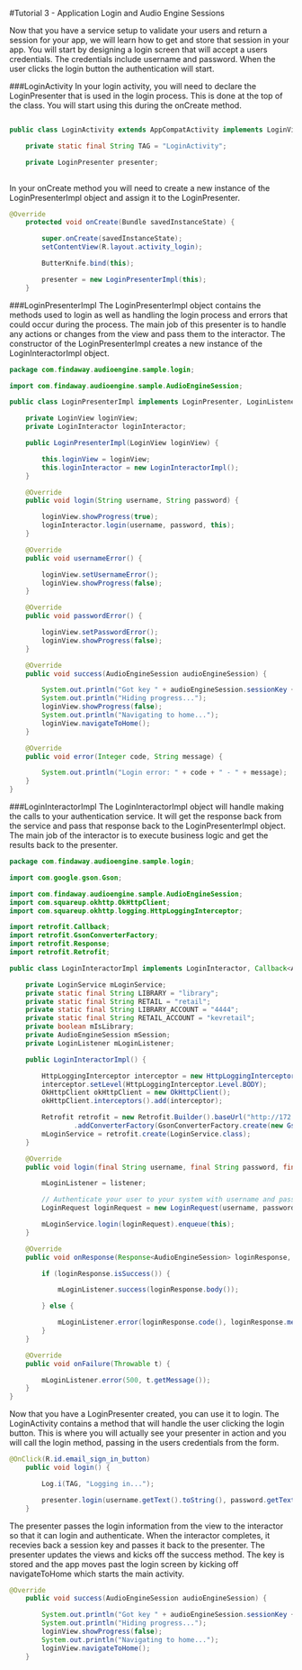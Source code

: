 #Tutorial 3 - Application Login and Audio Engine Sessions

Now that you have a service setup to validate your users and return a session for your app, we will 
learn how to get and store that session in your app. You will start by designing a login screen that will 
accept a users credentials. The credentials include username and password. When the user clicks the 
login button the authentication will start. 

###LoginActivity
In your login activity, you will need to declare the LoginPresenter that is used in the login process.
This is done at the top of the class. You will start using this during the onCreate method.

``` Java

public class LoginActivity extends AppCompatActivity implements LoginView {

    private static final String TAG = "LoginActivity";

    private LoginPresenter presenter;
    
```

In your onCreate method you will need to create a new instance of the LoginPresenterImpl object and 
assign it to the LoginPresenter. 

``` Java
@Override
    protected void onCreate(Bundle savedInstanceState) {

        super.onCreate(savedInstanceState);
        setContentView(R.layout.activity_login);

        ButterKnife.bind(this);

        presenter = new LoginPresenterImpl(this);
    }
```

###LoginPresenterImpl
The LoginPresenterImpl object contains the methods used to login as well as handling the login process
and errors that could occur during the process. The main job of this presenter is to handle any actions
or changes from the view and pass them to the interactor. The constructor of the LoginPresenterImpl 
creates a new instance of the LoginInteractorImpl object.  

``` Java
package com.findaway.audioengine.sample.login;

import com.findaway.audioengine.sample.AudioEngineSession;

public class LoginPresenterImpl implements LoginPresenter, LoginListener {

    private LoginView loginView;
    private LoginInteractor loginInteractor;

    public LoginPresenterImpl(LoginView loginView) {

        this.loginView = loginView;
        this.loginInteractor = new LoginInteractorImpl();
    }

    @Override
    public void login(String username, String password) {

        loginView.showProgress(true);
        loginInteractor.login(username, password, this);
    }

    @Override
    public void usernameError() {

        loginView.setUsernameError();
        loginView.showProgress(false);
    }

    @Override
    public void passwordError() {

        loginView.setPasswordError();
        loginView.showProgress(false);
    }

    @Override
    public void success(AudioEngineSession audioEngineSession) {

        System.out.println("Got key " + audioEngineSession.sessionKey + ". Presenting success!");
        System.out.println("Hiding progress...");
        loginView.showProgress(false);
        System.out.println("Navigating to home...");
        loginView.navigateToHome();
    }

    @Override
    public void error(Integer code, String message) {

        System.out.println("Login error: " + code + " - " + message);
    }
}
```

###LoginInteractorImpl
The LoginInteractorImpl object will handle making the calls to your authentication service. It will 
get the response back from the service and pass that response back to the LoginPresenterImpl object.
The main job of the interactor is to execute business logic and get the results back to the presenter.

``` Java
package com.findaway.audioengine.sample.login;

import com.google.gson.Gson;

import com.findaway.audioengine.sample.AudioEngineSession;
import com.squareup.okhttp.OkHttpClient;
import com.squareup.okhttp.logging.HttpLoggingInterceptor;

import retrofit.Callback;
import retrofit.GsonConverterFactory;
import retrofit.Response;
import retrofit.Retrofit;

public class LoginInteractorImpl implements LoginInteractor, Callback<AudioEngineSession> {

    private LoginService mLoginService;
    private static final String LIBRARY = "library";
    private static final String RETAIL = "retail";
    private static final String LIBRARY_ACCOUNT = "4444";
    private static final String RETAIL_ACCOUNT = "kevretail";
    private boolean mIsLibrary;
    private AudioEngineSession mSession;
    private LoginListener mLoginListener;

    public LoginInteractorImpl() {

        HttpLoggingInterceptor interceptor = new HttpLoggingInterceptor();
        interceptor.setLevel(HttpLoggingInterceptor.Level.BODY);
        OkHttpClient okHttpClient = new OkHttpClient();
        okHttpClient.interceptors().add(interceptor);

        Retrofit retrofit = new Retrofit.Builder().baseUrl("http://172.29.96.209:8080/myapp/").client(okHttpClient)
                .addConverterFactory(GsonConverterFactory.create(new Gson())).build();
        mLoginService = retrofit.create(LoginService.class);
    }

    @Override
    public void login(final String username, final String password, final LoginListener listener) {

        mLoginListener = listener;

        // Authenticate your user to your system with username and password
        LoginRequest loginRequest = new LoginRequest(username, password);

        mLoginService.login(loginRequest).enqueue(this);
    }

    @Override
    public void onResponse(Response<AudioEngineSession> loginResponse, Retrofit retrofit) {

        if (loginResponse.isSuccess()) {

            mLoginListener.success(loginResponse.body());

        } else {

            mLoginListener.error(loginResponse.code(), loginResponse.message());
        }
    }

    @Override
    public void onFailure(Throwable t) {

        mLoginListener.error(500, t.getMessage());
    }
}
```


Now that you have a LoginPresenter created, you can use it to login. The LoginActivity contains a 
method that will handle the user clicking the login button. This is where you will actually see your
presenter in action and you will call the login method, passing in the users credentials from the form.
 
``` Java
@OnClick(R.id.email_sign_in_button)
    public void login() {

        Log.i(TAG, "Logging in...");

        presenter.login(username.getText().toString(), password.getText().toString());
    }
```

The presenter passes the login information from the view to the interactor so that it can login and 
authenticate. When the interactor completes, it recevies back a session key and passes it back to 
the presenter. The presenter updates the views and kicks off the success method. The key is
stored and the app moves past the login screen by kicking off navigateToHome which starts the main activity.

``` Java
@Override
    public void success(AudioEngineSession audioEngineSession) {

        System.out.println("Got key " + audioEngineSession.sessionKey + ". Presenting success!");
        System.out.println("Hiding progress...");
        loginView.showProgress(false);
        System.out.println("Navigating to home...");
        loginView.navigateToHome();
    }
```
